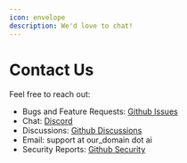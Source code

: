 ```yaml
---
icon: envelope
description: We'd love to chat!
---
```


# Contact Us

Feel free to reach out:

* Bugs and Feature Requests: [Github Issues](https://github.com/Kiln-AI/Kiln/issues)
* Chat: [Discord](https://discord.gg/sVJEzDGu)
* Discussions: [Github Discussions](https://github.com/Kiln-AI/Kiln/discussions?discussions_q=)
* Email: support at our\_domain dot ai
* Security Reports: [Github Security](https://github.com/Kiln-AI/Kiln/security)
